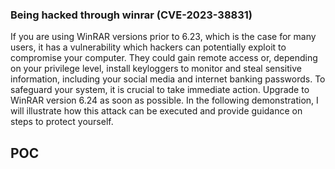 ### Being hacked through winrar (CVE-2023-38831)

If you are using WinRAR versions prior to 6.23, which is the case for many users, it has a vulnerability which hackers can potentially exploit to compromise your computer.
They could gain remote access or, depending on your privilege level, install keyloggers to monitor and steal sensitive information, including your social media and internet
banking passwords. To safeguard your system, it is crucial to take immediate action. Upgrade to WinRAR version 6.24 as soon as possible.
In the following demonstration, I will illustrate how this attack can be executed and provide guidance on steps to protect yourself.

## POC

